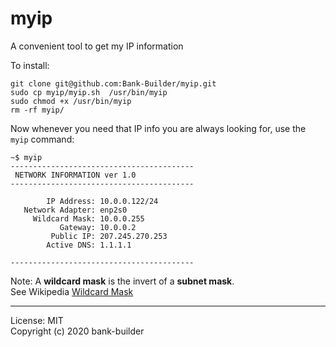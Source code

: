 # myip 
A convenient tool to get my IP information

To install:

```
git clone git@github.com:Bank-Builder/myip.git
sudo cp myip/myip.sh  /usr/bin/myip
sudo chmod +x /usr/bin/myip
rm -rf myip/
```

Now whenever you need that IP info you are always looking for, use the `myip` command:
```
~$ myip
-----------------------------------------
 NETWORK INFORMATION ver 1.0             
-----------------------------------------

        IP Address: 10.0.0.122/24
   Network Adapter: enp2s0
     Wildcard Mask: 10.0.0.255
           Gateway: 10.0.0.2
         Public IP: 207.245.270.253
        Active DNS: 1.1.1.1

-----------------------------------------
```

Note: A **wildcard mask** is the invert of a **subnet mask**.<br>
See Wikipedia [Wildcard Mask](https://en.wikipedia.org/wiki/Wildcard_mask)


---
 License: MIT<br>
 Copyright (c) 2020 bank-builder
 
